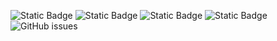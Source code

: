 ![Static Badge](https://img.shields.io/badge/blacklists-60-000000) ![Static Badge](https://img.shields.io/badge/blacklisted-3006970-cc0000) ![Static Badge](https://img.shields.io/badge/whitelisted-2242-00CC00) ![Static Badge](https://img.shields.io/badge/streaming_blacklist-28106-000000) ![GitHub issues](https://img.shields.io/github/issues/fabriziosalmi/blacklists)
